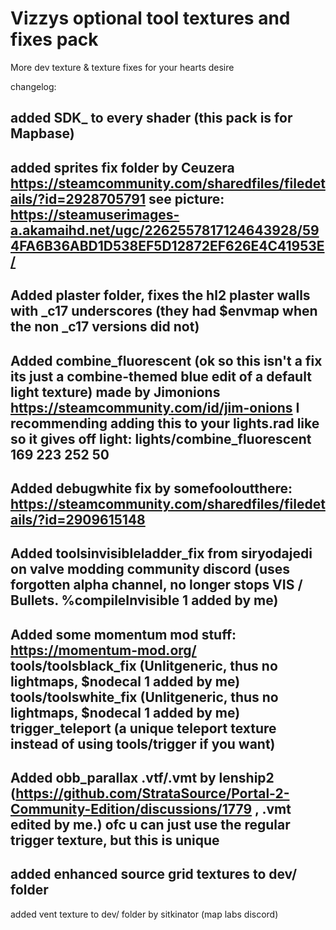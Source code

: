 # Vizzys optional tool textures and fixes pack
More dev texture & texture fixes for your hearts desire

changelog:

added SDK_ to every shader (this pack is for Mapbase)
---
added sprites fix folder by Ceuzera https://steamcommunity.com/sharedfiles/filedetails/?id=2928705791 
see picture: https://steamuserimages-a.akamaihd.net/ugc/2262557817124643928/594FA6B36ABD1D538EF5D12872EF626E4C41953E/
---
Added plaster folder, fixes the hl2 plaster walls with _c17 underscores (they had $envmap when the non _c17 versions did not)
---
Added combine_fluorescent (ok so this isn't a fix its just a combine-themed blue edit of a default light texture) made by Jimonions https://steamcommunity.com/id/jim-onions
I recommending adding this to your lights.rad like so it gives off light:	lights/combine_fluorescent	169 223 252 50
---
Added debugwhite fix by somefooloutthere: https://steamcommunity.com/sharedfiles/filedetails/?id=2909615148
---
Added toolsinvisibleladder_fix from siryodajedi on valve modding community discord (uses forgotten alpha channel, no longer stops VIS / Bullets. %compileInvisible 1 added by me)
---
Added some momentum mod stuff: https://momentum-mod.org/  
tools/toolsblack_fix (Unlitgeneric, thus no lightmaps, $nodecal 1 added by me)
tools/toolswhite_fix  (Unlitgeneric, thus no lightmaps, $nodecal 1 added by me)
trigger_teleport (a unique teleport texture instead of using tools/trigger if you want)
---
Added obb_parallax .vtf/.vmt by lenship2 (https://github.com/StrataSource/Portal-2-Community-Edition/discussions/1779 , .vmt edited by me.) 
ofc u can just use the regular trigger texture, but this is unique 
---
added enhanced source grid textures to dev/ folder
---
added vent texture to dev/ folder  by sitkinator  (map labs discord)
